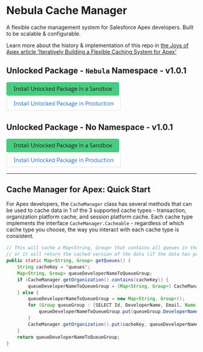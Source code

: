 # Nebula Cache Manager

A flexible cache management system for Salesforce Apex developers. Built to be scalable & configurable.

Learn more about the history & implementation of this repo in [the Joys of Apex article 'Iteratively Building a Flexible Caching System for Apex'](https://www.jamessimone.net/blog/joys-of-apex/iteratively-building-a-flexible-caching-system/)

## Unlocked Package - `Nebula` Namespace - v1.0.1

[![Install Unlocked Package (Nebula namespace) in a Sandbox](./images/btn-install-unlocked-package-sandbox.png)](https://test.salesforce.com/packaging/installPackage.apexp?p0=04t5Y0000015n6rQAA)
[![Install Unlocked Package (Nebula namespace) in Production](./images/btn-install-unlocked-package-production.png)](https://login.salesforce.com/packaging/installPackage.apexp?p0=04t5Y0000015n6rQAA)

## Unlocked Package - No Namespace - v1.0.1

[![Install Unlocked Package (no namespace) in a Sandbox](./images/btn-install-unlocked-package-sandbox.png)](https://test.salesforce.com/packaging/installPackage.apexp?p0=04t5Y0000015n6hQAA)
[![Install Unlocked Package (no namespace) in Production](./images/btn-install-unlocked-package-production.png)](https://login.salesforce.com/packaging/installPackage.apexp?p0=04t5Y0000015n6hQAA)

---

## Cache Manager for Apex: Quick Start

For Apex developers, the `CacheManager` class has several methods that can be used to cache data in 1 of the 3 supported cache types - transaction, organization platform cache, and session platform cache. Each cache type implements the interface `CacheManager.Cacheable` - regardless of which cache type you choose, the way you interact with each cache type is consistent.

```java
// This will cache a Map<String, Group> that contains all queues in the current org (if the data has not been cached)
// or it will return the cached version of the data (if the data has previously been cached)
public static Map<String, Group> getQueues() {
    String cacheKey = 'queues';
    Map<String, Group> queueDeveloperNameToQueueGroup;
    if (CacheManager.getOrganization().contains(cacheKey)) {
        queueDeveloperNameToQueueGroup = (Map<String, Group>) CacheManager.getOrganization().get(cacheKey);
    } else {
        queueDeveloperNameToQueueGroup = new Map<String, Group>();
        for (Group queueGroup : [SELECT Id, DeveloperName, Email, Name FROM Group WHERE Type = 'Queue']) {
            queueDeveloperNameToQueueGroup.put(queueGroup.DeveloperName, queueGroup);
        }
        CacheManager.getOrganization().put(cacheKey, queueDeveloperNameToQueueGroup);
    }
    return queueDeveloperNameToQueueGroup;
}
```
